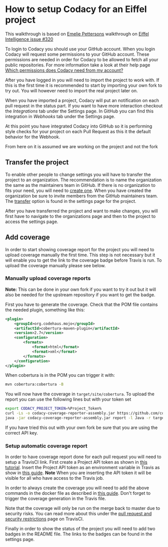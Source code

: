 # How to setup Codacy for an Eiffel project

This walkthrough is based on [Emelie Pettersons](https://github.com/e-pettersson-ericsson)
 walkthrough on [Eiffel Intelligence issue #320](https://github.com/eiffel-community/eiffel-intelligence/pull/320)

To login to Codacy you should use your GitHub account. When you login Codacy
will request some permissions to your GitHub account. These permissions are
needed in order for Codacy to be allowed to fetch all your public repositories.
For more information take a look at their help page
[Which permissions does Codacy need from my account?](https://support.codacy.com/hc/en-us/articles/115003405529-Which-permissions-does-Codacy-need-from-my-account-)

After you have logged in you will need to import the project to work with. If this is the first time
 it is recommended to start by importing your own fork to try out. You will however need to import
 the real project later on.

When you have imported a project, Codacy will put an notification on each pull request in the
 status part. If you want to have more interaction checkout the *Integrations* tab under the
 Settings page. In GitHub you can find this integration in *Webhooks* tab under the Settings page.

At this point you have integrated Codacy into GitHub so it is performing style checks for your
 project on each Pull Request as this it the default behavior for the Webhook.

From here on it is assumed we are working on the project and not the fork

## Transfer the project

To enable other people to change settings you will have to transfer the project to an organization.
 The recommendation is to name the organization the same as the maintainers team in GitHub. If there
 is no organization to fits your need, you will need to [create one](https://support.codacy.com/hc/en-us/articles/360009209594-Creating-and-renaming-an-organization).
 When you have created the organization be sure to invite members from the GitHub maintainers
 team. The [transfer](https://support.codacy.com/hc/en-us/articles/207994835-How-do-I-transfer-delete-a-project-from-my-account-)
 option is found in the settings page for the project.

After you have transferred the project and want to make changes, you will first have to navigate to
 the organizations page and then to the project to access the settings page.

## Add coverage

In order to start showing coverage report for the project you will need to
upload coverage manually the first time. This step is not necessary but it will
enable you to get the link to the coverage badge before Travis is run. To upload
the coverage manually please see below.

### Manually upload coverage reports

**Note:** This can be done in your own fork if you want to try it out but it
will also be needed for the upstream repository if you want to get the badge.

First you have to generate the coverage. Check that the POM file contains the needed plugin,
 something like this:

```XML
<plugin>
	<groupId>org.codehaus.mojo</groupId>
	<artifactId>cobertura-maven-plugin</artifactId>
	<version>2.7</version>
	<configuration>
		<formats>
			<format>html</format>
			<format>xml</format>
		</formats>
	</configuration>
</plugin>
```

When cobertura is in the POM you can trigger it with:

```bash
mvn cobertura:cobertura -B
```

You will now have the coverage in `target/site/cobertura`. To upload the report you can use the following lines but with your token set

```bash
export CODACY_PROJECT_TOKEN=%Project_Token%
curl -Ls -o codacy-coverage-reporter-assembly.jar https://github.com/codacy/codacy-coverage-reporter/releases/download/6.0.2/codacy-coverage-reporter-6.0.2-assembly.jar
java -jar codacy-coverage-reporter-assembly.jar report -l Java -r target/site/cobertura/coverage.xml
```

If you have tried this out with your own fork be sure that you are using the
correct API key.

### Setup automatic coverage report
In order to have coverage report done for each pull request you will need to setup a TravisCI link.
 First create a Project API token as shown in [this tutorial](https://support.codacy.com/hc/en-us/articles/207279819-Coverage).
 Insert the Project API token as an environment variable in Travis as show in [this guide](https://docs.travis-ci.com/user/environment-variables/#defining-variables-in-repository-settings).
 **Note** When you are inserting the API token it will be visible for all who have access to the
 Travis job.

In order to always create the coverage you will need to add the above commands in the docker file
 as described in [this guide](https://github.com/codacy/codacy-coverage-reporter#travis-ci). Don't
 forget to trigger the coverage generation in the Travis file.

Note that the coverage will only be run on the merge back to master due to security risks. You can
 read more about this under the [pull request and security restrictions](https://docs.travis-ci.com/user/pull-requests/#pull-requests-and-security-restrictions)
 page on TravisCI.

Finally in order to show the status of the project you will need to add two badges in the README
 file. The links to the badges can be found in the settings page.
